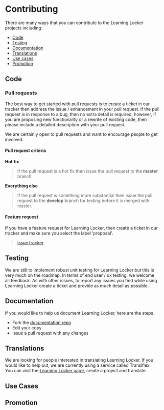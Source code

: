 ---
---

Contributing
============

There are many ways that you can contribute to the Learning Locker projects including:

- [Code](#code)
- [Testing](#testing)
- [Documentation](#docs)
- [Translations](#translations)
- [Use cases](#usercases)
- [Promotion](#promo)

## Code

### Pull requests

The best way to get started with pull requests is to create a ticket in our tracker then address the issue / enhancement in your pull request. If the pull request is in response to a bug, then no extra detail is required, however, if you are proposing new functionality or a rewrite of existing code, then please include a detailed description with your pull request.

We are certainly open to pull requests and want to encourage people to get involved.

#### Pull request criteria

**Hot fix**
> If the pull request is a hot fix then issue the pull request to the **master** branch. 

**Everything else**
> If the pull request is something more substantial then issue the pull request to the **develop** branch for testing before it is merged with master.

#### Feature request

If you have a feature request for Learning Locker, then create a ticket in our tracker and make sure you select the label 'proposal'.

> [Issue tracker](https://github.com/LearningLocker/learninglocker/issues)

## Testing

We are still to implement robust unit testing for Learning Locker but this is very much on the roadmap. In terms of end user / ux testing, we welcome all feedback. As with other issues, to report any issues you find while using Learning Locker create a ticket and provide as much detail as possible. 

## Documentation

If you would like to help us document Learning Locker, here are the steps.

*  Fork the [documentation repo](https://github.com/learninglocker/docs)
*  Edit your copy
*  Issue a pull request with any changes

## Translations

We are looking for people interested in translating Learning Locker. If you would like to help out, we are currently using a service called Transiflex. You can visit the [Learning Locker page](https://www.transifex.com/projects/p/learning-locker/), create a project and translate.

## Use Cases

## Promotion
